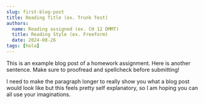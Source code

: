 ```yaml
---
slug: first-blog-post
title: Reading Title (ex. Trunk Test)
authors:
  name: Reading assigned (ex. CH 12 DMMT)
  title: Reading Style (ex. Freeform)
  date: 2024-08-26
tags: [hola]
---
```


This is an example blog post of a homework assignment. Here is another sentence. Make sure to proofread and spellcheck before submitting!

I need to make the paragraph longer to really show you what a blog post would look like but this feels pretty self explanatory, so I am hoping you can all use your imaginations.
